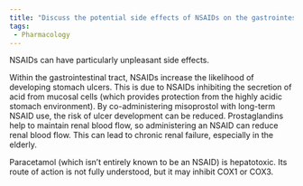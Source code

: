 ```yaml
---
title: "Discuss the potential side effects of NSAIDs on the gastrointestinal tract and kidneys."
tags:
 - Pharmacology
---
```

NSAIDs can have particularly unpleasant side effects. 

Within the gastrointestinal tract, NSAIDs increase the likelihood of developing stomach ulcers. This is due to NSAIDs inhibiting the secretion of acid from mucosal cells (which provides protection from the highly acidic stomach environment). By co-administering misoprostol with long-term NSAID use, the risk of ulcer development can be reduced. 
Prostaglandins help to maintain renal blood flow, so administering an NSAID can reduce renal blood flow. This can lead to chronic renal failure, especially in the elderly. 

Paracetamol (which isn’t entirely known to be an NSAID) is hepatotoxic. Its route of action is not fully understood, but it may inhibit COX1 or COX3.
